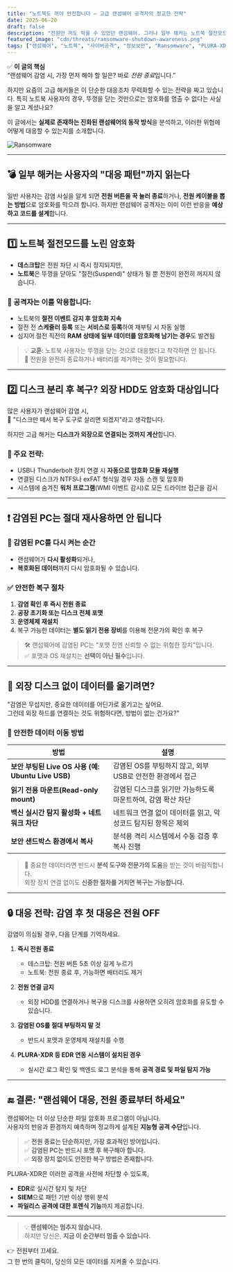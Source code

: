 ```yaml
---
title: "노트북도 꺼야 안전합니다 – 고급 랜섬웨어 공격자의 정교한 전략"
date: 2025-06-20
draft: false
description: "전원만 꺼도 막을 수 있었던 랜섬웨어. 그러나 일부 해커는 노트북 절전모드, 외장 디스크 암호화까지 고려해 공격을 설계합니다. 감염 시 재사용 금지, 포맷 후 복구, 외장 장치 없이 데이터 이동하는 법까지 상세히 알려드립니다."
featured_image: "cdn/threats/ransomware-shutdown-awareness.png"
tags: ["랜섬웨어", "노트북", "사이버공격", "정보보안", "Ransomware", "PLURA-XDR", "EDR", "파일리스", "보안 상식", "복구"]
---
```


✅ **이 글의 핵심**  
“랜섬웨어 감염 시, 가장 먼저 해야 할 일은? 바로 *전원 종료*입니다.”

하지만 요즘의 고급 해커들은 이 단순한 대응조차 무력화할 수 있는 전략을 짜고 있습니다. 특히 노트북 사용자의 경우, 뚜껑을 닫는 것만으로는 암호화를 멈출 수 없다는 사실을 알고 계셨나요?

이 글에서는 **실제로 존재하는 진화된 랜섬웨어의 동작 방식**을 분석하고, 이러한 위협에 어떻게 대응할 수 있는지를 소개합니다.

<!--more-->
![Ransomware](https://blog.plura.io/cdn/respond/ransomware-shutdown-awareness.png)

---

## 💣 일부 해커는 사용자의 "대응 패턴"까지 읽는다

일반 사용자는 감염 사실을 알게 되면 **전원 버튼을 꾹 눌러 종료**하거나, **전원 케이블을 뽑는 방법**으로 암호화를 막으려 합니다. 하지만 랜섬웨어 공격자는 이미 이런 반응을 **예상하고 코드를 설계**합니다.

---

## 1️⃣ 노트북 절전모드를 노린 암호화

- **데스크탑**은 전원 차단 시 즉시 정지되지만,  
- **노트북**은 뚜껑을 닫아도 "절전(Suspend)" 상태가 될 뿐 전원이 완전히 꺼지지 않습니다.

### 📌 공격자는 이를 악용합니다:
- 노트북의 **절전 이벤트 감지 후 암호화 지속**
- 절전 전 **스케줄러 등록** 또는 **서비스로 등록**하여 재부팅 시 자동 실행
- 심지어 절전 직전의 **RAM 상태에 일부 데이터를 암호화해 남기는 경우**도 발견됨

> 💡 **교훈**: 노트북 사용자는 뚜껑을 닫는 것으로 대응했다고 착각하면 안 됩니다.  
> 🔌 전원을 완전히 종료하거나 배터리를 제거하는 것이 필요합니다.

---

## 2️⃣ 디스크 분리 후 복구? 외장 HDD도 암호화 대상입니다

많은 사용자가 랜섬웨어 감염 시,  
🔧 "디스크만 떼서 복구 도구로 살리면 되겠지"라고 생각합니다.

하지만 고급 해커는 **디스크가 외장으로 연결되는 것까지 계산**합니다.

### 🎯 주요 전략:
- USB나 Thunderbolt 장치 연결 시 **자동으로 암호화 모듈 재실행**
- 연결된 디스크가 NTFS나 exFAT 형식일 경우 자동 스캔 및 암호화
- 시스템에 숨겨진 **워처 프로그램**(WMI 이벤트 감시)로 모든 드라이브 접근을 감시

---

## ❗ 감염된 PC는 절대 재사용하면 안 됩니다

### 🚫 감염된 PC를 다시 켜는 순간
- 랜섬웨어가 **다시 활성화**되거나,
- **복호화된 데이터**까지 다시 암호화될 수 있습니다.

### ✅ 안전한 복구 절차
1. **감염 확인 후 즉시 전원 종료**
2. **공장 초기화 또는 디스크 전체 포맷**
3. **운영체제 재설치**
4. 복구 가능한 데이터는 **별도 읽기 전용 장비**를 이용해 전문가의 확인 후 복구

> 🛠 랜섬웨어에 감염된 PC는 "포맷 전엔 신뢰할 수 없는 위험한 장치"입니다.  
> ✅ 포맷과 OS 재설치는 **선택이 아닌 필수**입니다.

---

## 💾 외장 디스크 없이 데이터를 옮기려면?

"감염은 무섭지만, 중요한 데이터를 어딘가로 옮기고는 싶어요.  
그런데 외장 하드를 연결하는 것도 위험하다면, 방법이 없는 건가요?"

### 🔐 안전한 데이터 이동 방법
| 방법 | 설명 |
|------|------|
| **보안 부팅된 Live OS 사용 (예: Ubuntu Live USB)** | 감염된 OS를 부팅하지 않고, 외부 USB로 안전한 환경에서 접근 |
| **읽기 전용 마운트(Read-only mount)** | 감염된 디스크를 읽기만 가능하도록 마운트하여, 감염 확산 차단 |
| **백신 실시간 탐지 활성화 + 네트워크 차단** | 네트워크 연결 없이 데이터를 읽고, 악성코드 탐지된 항목은 제외 |
| **보안 샌드박스 환경에서 복사** | 분석용 격리 시스템에서 수동 검증 후 복사 진행 |

> 📎 중요한 데이터라면 반드시 **분석 도구와 전문가의 도움**을 받는 것이 바람직합니다.  
> 외장 장치 연결 없이도 **신중한 절차를 거치면 복구는 가능합니다.**

---

## 🔒 대응 전략: 감염 후 첫 대응은 **전원 OFF**

감염이 의심될 경우, 다음 단계를 기억하세요.

1. **즉시 전원 종료**
   - 데스크탑: 전원 버튼 5초 이상 길게 누르기  
   - 노트북: 전원 종료 후, 가능하면 배터리도 제거

2. **전원 연결 금지**
   - 외장 HDD를 연결하거나 복구용 디스크를 사용하면 오히려 암호화를 유도할 수 있습니다.

3. **감염된 OS를 절대 부팅하지 말 것**
   - 반드시 포맷과 운영체제 재설치를 수행

4. **PLURA-XDR 등 EDR 연동 시스템이 설치된 경우**  
   - 실시간 로그 확인 및 백엔드 로그 분석을 통해 **공격 경로 및 파일 탐지 가능**

---

## 🔚 결론: "랜섬웨어 대응, 전원 종료부터 하세요"

랜섬웨어는 더 이상 단순한 파일 암호화 프로그램이 아닙니다.  
사용자의 반응과 환경까지 예측하며 정교하게 설계된 **지능형 공격 수단**입니다.

> ✅ **전원 종료는 단순하지만, 가장 효과적인 방어입니다.**  
> ✅ **감염된 PC는 반드시 포맷 후 복구해야 합니다.**  
> ✅ **외장 장치 없이도 안전한 복구 방법은 존재합니다.**

PLURA-XDR은 이러한 공격을 사전에 차단할 수 있도록,
- **EDR**로 실시간 탐지 및 차단
- **SIEM**으로 패턴 기반 이상 행위 분석
- **파일리스 공격에 대한 포렌식 기능**까지 제공합니다.

---

> 💡 **랜섬웨어는 멈추지 않습니다.**  
> 하지만 당신은, **지금 이 순간부터 멈출 수 있습니다.**

👉 전원부터 끄세요.  
그 한 번의 클릭이, 당신의 모든 데이터를 지켜줄 수 있습니다.
